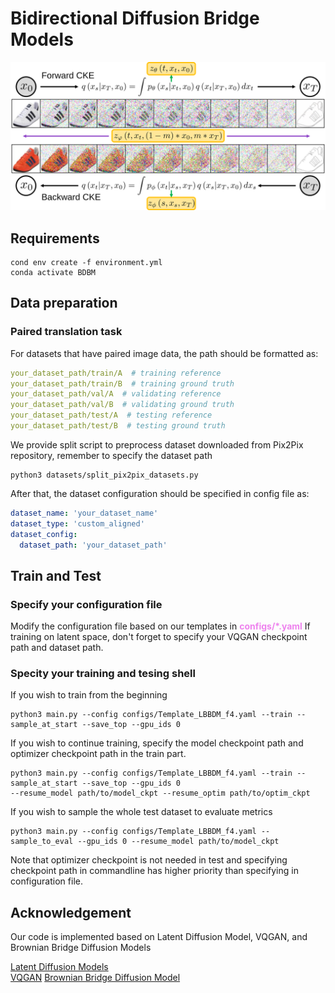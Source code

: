 # Bidirectional Diffusion Bridge Models

![img](resources/model.svg)

## Requirements
```commandline
cond env create -f environment.yml
conda activate BDBM
```

## Data preparation
### Paired translation task
For datasets that have paired image data, the path should be formatted as:
```yaml
your_dataset_path/train/A  # training reference
your_dataset_path/train/B  # training ground truth
your_dataset_path/val/A  # validating reference
your_dataset_path/val/B  # validating ground truth
your_dataset_path/test/A  # testing reference
your_dataset_path/test/B  # testing ground truth
```
We provide split script to preprocess dataset downloaded from Pix2Pix repository, remember to specify the dataset path
```commandline
python3 datasets/split_pix2pix_datasets.py
```
After that, the dataset configuration should be specified in config file as:
```yaml
dataset_name: 'your_dataset_name'
dataset_type: 'custom_aligned'
dataset_config:
  dataset_path: 'your_dataset_path'
```

## Train and Test
### Specify your configuration file
Modify the configuration file based on our templates in <font color=violet><b>configs/*.yaml</b></font>
If training on latent space, don't forget to specify your VQGAN checkpoint path and dataset path.
### Specity your training and tesing shell

If you wish to train from the beginning
```commandline
python3 main.py --config configs/Template_LBBDM_f4.yaml --train --sample_at_start --save_top --gpu_ids 0 
```

If you wish to continue training, specify the model checkpoint path and optimizer checkpoint path in the train part.
```commandline
python3 main.py --config configs/Template_LBBDM_f4.yaml --train --sample_at_start --save_top --gpu_ids 0 
--resume_model path/to/model_ckpt --resume_optim path/to/optim_ckpt
```

If you wish to sample the whole test dataset to evaluate metrics
```commandline
python3 main.py --config configs/Template_LBBDM_f4.yaml --sample_to_eval --gpu_ids 0 --resume_model path/to/model_ckpt
```

Note that optimizer checkpoint is not needed in test and specifying checkpoint path in commandline has higher priority than specifying in configuration file.

## Acknowledgement
Our code is implemented based on Latent Diffusion Model, VQGAN, and Brownian Bridge Diffusion Models

[Latent Diffusion Models](https://github.com/CompVis/latent-diffusion#bibtex)  
[VQGAN](https://github.com/CompVis/taming-transformers)
[Brownian Bridge Diffusion Model](https://github.com/xuekt98/BBDM)


